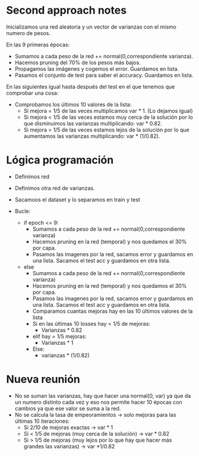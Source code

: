 # Second approach notes
Inicializamos una red aleatoria y un vector de varianzas con el mismo numero de pesos.

En las 9 primeras épocas:
- Sumamos a cada peso de la red += normal(0,correspondiente varianza).
- Hacemos pruning del 70% de los pesos más bajos.
- Propagamos las imágenes y cogemos el error. Guardamos en lista.
- Pasamos el conjunto de test para saber el accuracy. Guardamos en lista.

En las siguientes igual hasta después del test en el que tenemos que comprobar una cosa:
- Comprobamos los últimos 10 valores de la lista:
    - Si mejora = 1/5 de las veces multiplicamos var * 1. (Lo dejamos igual)
    - Si mejora < 1/5 de las veces estamos muy cerca de la solución por lo que disminuimos las varianzas multiplicando: var * 0.82.
    - Si mejora > 1/5 de las veces estamos lejos de la solución por lo que aumentamos las varianzas multiplicando: var * (1/0.82).


# Lógica programación
- Definimos red
- Definimos otra red de varianzas.
- Sacamoos el dataset y lo separamos en train y test

- Bucle:
    - if epoch <= 9:
        - Sumamos a cada peso de la red += normal(0,correspondiente varianza)
        - Hacemos pruning en la red (temporal) y nos quedamos el 30% por capa.
        - Pasamos las imagenes por la red, sacamos error y guardamos en una lista. Sacamos el test acc y guardamos en otra lista.
    - else
        - Sumamos a cada peso de la red += normal(0,correspondiente varianza)
        - Hacemos pruning en la red (temporal) y nos quedamos el 30% por capa.
        - Pasamos las imagenes por la red, sacamos error y guardamos en una lista. Sacamos el test acc y guardamos en otra lista.
        - Comparamos cuantas mejoras hay en las 10 últimos valores de la lista
        - Si en las últimas 10 losses hay < 1/5 de mejoras:
            - Varianzas * 0.82
        - elif hay = 1/5 mejoras:
            - Varianzas * 1
        - Else:
            - varianzas * (1/0.82)

# Nueva reunión
- No se suman las varianzas, hay que hacer una normal(0, var) ya que da un numero distinto cada vez y eso nos permite hacer 10 épocas con cambios ya que ese valor se suma a la red.
- No se calcula la tasa de empeoramientos -> solo mejoras para las últimas 10 iteraciones:
    - Si 2/10 de mejoras exactas -> var * 1
    - Si < 1/5 de mejoras (muy cerca de la solución) -> var * 0.82
    - Si > 1/5 de mejoras (muy lejos por lo que hay que hacer más grandes las varianzas) -> var *1/0.82
